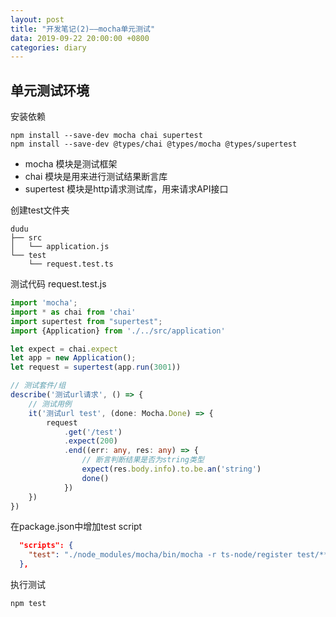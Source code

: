```yaml
---
layout: post
title: "开发笔记(2)——mocha单元测试"
data: 2019-09-22 20:00:00 +0800
categories: diary
---
```

## 单元测试环境

安装依赖
```
npm install --save-dev mocha chai supertest
npm install --save-dev @types/chai @types/mocha @types/supertest
```

- mocha 模块是测试框架
- chai 模块是用来进行测试结果断言库
- supertest 模块是http请求测试库，用来请求API接口

创建test文件夹
```
dudu
├── src
│   └── application.js
└── test
    └── request.test.ts
```

测试代码 request.test.js
```typescript
import 'mocha';
import * as chai from 'chai'
import supertest from "supertest";
import {Application} from './../src/application'

let expect = chai.expect
let app = new Application();
let request = supertest(app.run(3001))

// 测试套件/组
describe('测试url请求', () => {
    // 测试用例
    it('测试url test', (done: Mocha.Done) => {
        request
            .get('/test')
            .expect(200)
            .end((err: any, res: any) => {
                // 断言判断结果是否为string类型
                expect(res.body.info).to.be.an('string')
                done()
            })
    })
})
```

在package.json中增加test script
```json
  "scripts": {
    "test": "./node_modules/mocha/bin/mocha -r ts-node/register test/**/*.test.ts --exit"
  },
```
执行测试
```
npm test
```
